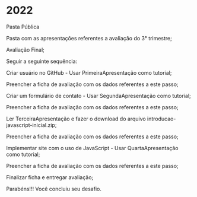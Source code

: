 # 2022
Pasta Pública 

Pasta com as apresentações referentes a avaliação do 3° trimestre;

Avaliação Final;


Seguir a seguinte sequência:

Criar usuário no GitHub - Usar PrimeiraApresentação como tutorial; 

Preencher a ficha de avaliação com os dados referentes a este passo;

Criar um formulário de contato - Usar SegundaApresentação como tutorial;

Preencher a ficha de avaliação com os dados referentes a este passo;

Ler TerceiraApresentação e fazer o download do arquivo introducao-javascript-inicial.zip;

Preencher a ficha de avaliação com os dados referentes a este passo;

Implementar site com o uso de JavaScript - Usar QuartaApresentação como tutorial;

Preencher a ficha de avaliação com os dados referentes a este passo;


Finalizar ficha e entregar avaliação;

Parabéns!!! Você concluiu seu desafio. 
